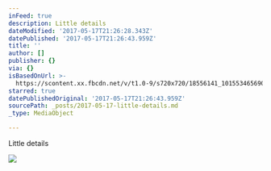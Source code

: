 ```yaml
---
inFeed: true
description: Little details
dateModified: '2017-05-17T21:26:28.343Z'
datePublished: '2017-05-17T21:26:43.959Z'
title: ''
author: []
publisher: {}
via: {}
isBasedOnUrl: >-
  https://scontent.xx.fbcdn.net/v/t1.0-9/s720x720/18556141_10155346569098156_4217907271310922373_n.jpg?oh=2a0c183c3b918cb3b0585f21cad646f4&oe=59B37A03
starred: true
datePublishedOriginal: '2017-05-17T21:26:43.959Z'
sourcePath: _posts/2017-05-17-little-details.md
_type: MediaObject

---
```

Little details

<article style=""><img src="https://scontent.xx.fbcdn.net/v/t1.0-9/s720x720/18556141_10155346569098156_4217907271310922373_n.jpg?oh=2a0c183c3b918cb3b0585f21cad646f4&amp;oe=59B37A03" /></article>